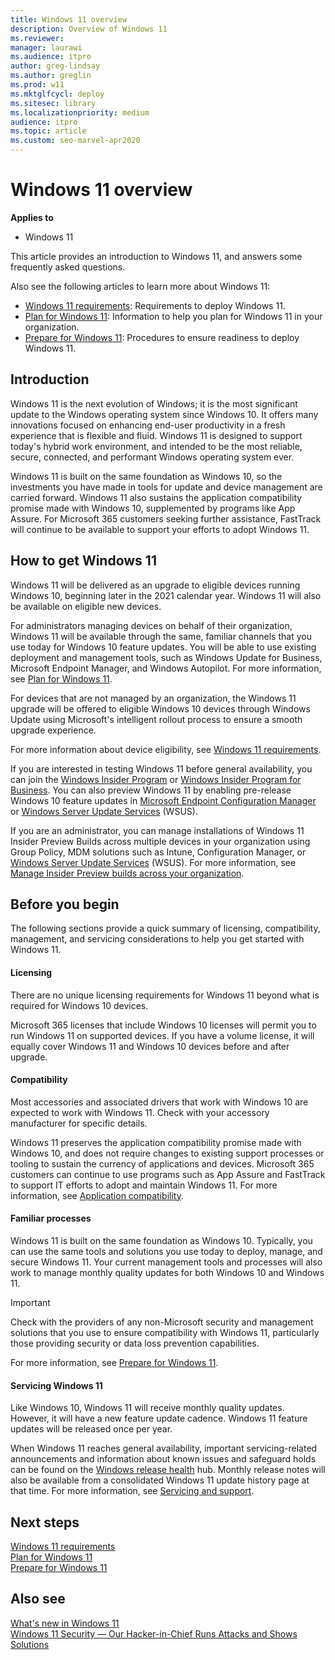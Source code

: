 ```yaml
---
title: Windows 11 overview
description: Overview of Windows 11
ms.reviewer: 
manager: laurawi
ms.audience: itpro
author: greg-lindsay
ms.author: greglin
ms.prod: w11
ms.mktglfcycl: deploy
ms.sitesec: library
ms.localizationpriority: medium
audience: itpro
ms.topic: article
ms.custom: seo-marvel-apr2020
---
```


# Windows 11 overview

**Applies to**

-   Windows 11

This article provides an introduction to Windows 11, and answers some frequently asked questions.

Also see the following articles to learn more about Windows 11: 

- [Windows 11 requirements](windows-11-requirements.md): Requirements to deploy Windows 11.
- [Plan for Windows 11](windows-11-plan.md): Information to help you plan for Windows 11 in your organization.
- [Prepare for Windows 11](windows-11-prepare.md): Procedures to ensure readiness to deploy Windows 11.

## Introduction

Windows 11 is the next evolution of Windows; it is the most significant update to the Windows operating system since Windows 10. It offers many innovations focused on enhancing end-user productivity in a fresh experience that is flexible and fluid. Windows 11 is designed to support today's hybrid work environment, and intended to be the most reliable, secure, connected, and performant Windows operating system ever. 

Windows 11 is built on the same foundation as Windows 10, so the investments you have made in tools for update and device management are carried forward. Windows 11 also sustains the application compatibility promise made with Windows 10, supplemented by programs like App Assure. For Microsoft 365 customers seeking further assistance, FastTrack will continue to be available to support your efforts to adopt Windows 11.

## How to get Windows 11

Windows 11 will be delivered as an upgrade to eligible devices running Windows 10, beginning later in the 2021 calendar year. Windows 11 will also be available on eligible new devices.

For administrators managing devices on behalf of their organization, Windows 11 will be available through the same, familiar channels that you use today for Windows 10 feature updates. You will be able to use existing deployment and management tools, such as Windows Update for Business, Microsoft Endpoint Manager, and Windows Autopilot. For more information, see [Plan for Windows 11](windows-11-plan.md).

For devices that are not managed by an organization, the Windows 11 upgrade will be offered to eligible Windows 10 devices through Windows Update using Microsoft's intelligent rollout process to ensure a smooth upgrade experience. 

For more information about device eligibility, see [Windows 11 requirements](windows-11-requirements.md).

If you are interested in testing Windows 11 before general availability, you can join the [Windows Insider Program](https://insider.windows.com) or [Windows Insider Program for Business](https://insider.windows.com/for-business). You can also preview Windows 11 by enabling pre-release Windows 10 feature updates in [Microsoft Endpoint Configuration Manager](/mem/configmgr/core/servers/manage/pre-release-features) or [Windows Server Update Services](https://techcommunity.microsoft.com/t5/windows-it-pro-blog/publishing-pre-release-windows-10-feature-updates-to-wsus/ba-p/845054) (WSUS).

If you are an administrator, you can manage installations of Windows 11 Insider Preview Builds across multiple devices in your organization using Group Policy, MDM solutions such as Intune, Configuration Manager, or [Windows Server Update Services](https://techcommunity.microsoft.com/t5/windows-it-pro-blog/publishing-pre-release-windows-10-feature-updates-to-wsus/ba-p/845054) (WSUS). For more information, see [Manage Insider Preview builds across your organization](/windows-insider/business/manage-builds).

## Before you begin

The following sections provide a quick summary of licensing, compatibility, management, and servicing considerations to help you get started with Windows 11.  

#### Licensing

There are no unique licensing requirements for Windows 11 beyond what is required for Windows 10 devices.

Microsoft 365 licenses that include Windows 10 licenses will permit you to run Windows 11 on supported devices. If you have a volume license, it will equally cover Windows 11 and Windows 10 devices before and after upgrade.

#### Compatibility

Most accessories and associated drivers that work with Windows 10 are expected to work with Windows 11. Check with your accessory manufacturer for specific details.

Windows 11 preserves the application compatibility promise made with Windows 10, and does not require changes to existing support processes or tooling to sustain the currency of applications and devices. Microsoft 365 customers can continue to use programs such as App Assure and FastTrack to support IT efforts to adopt and maintain Windows 11. For more information, see [Application compatibility](windows-11-plan.md#application-compatibility).

#### Familiar processes

Windows 11 is built on the same foundation as Windows 10. Typically, you can use the same tools and solutions you use today to deploy, manage, and secure Windows 11. Your current management tools and processes will also work to manage monthly quality updates for both Windows 10 and Windows 11.

> [!IMPORTANT]
> Check with the providers of any non-Microsoft security and management solutions that you use to ensure compatibility with Windows 11, particularly those providing security or data loss prevention capabilities.  

For more information, see [Prepare for Windows 11](windows-11-prepare.md).

#### Servicing Windows 11

Like Windows 10, Windows 11 will receive monthly quality updates. However, it will have a new feature update cadence. Windows 11 feature updates will be released once per year. 

When Windows 11 reaches general availability, important servicing-related announcements and information about known issues and safeguard holds can be found on the [Windows release health](https://aka.ms/windowsreleasehealth) hub. Monthly release notes will also be available from a consolidated Windows 11 update history page at that time. For more information, see [Servicing and support](windows-11-plan.md#servicing-and-support). 

## Next steps

[Windows 11 requirements](windows-11-requirements.md)<br>
[Plan for Windows 11](windows-11-plan.md)<br>
[Prepare for Windows 11](windows-11-prepare.md)

## Also see

[What's new in Windows 11](/windows-hardware/get-started/what-s-new-in-windows)<br>
[Windows 11 Security — Our Hacker-in-Chief Runs Attacks and Shows Solutions](https://www.youtube.com/watch?v=2RTwGNyhSy8)
